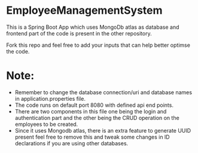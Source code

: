 # EmployeeManagementSystem
This is a Spring Boot App which uses MongoDb atlas as database and frontend part of the code is present in the  other repository.

Fork this repo and feel free to add your inputs that can help better optimse the code.

# Note:
* Remember to change the database connection/uri and database names in application.properties file.
* The code runs on default port 8080 with defined api end points.
* There are two components in this file one being the login and authentication part and the other being the CRUD operation on the employees to be created.
* Since it uses Mongodb atlas, there is an extra feature to generate UUID present feel free to remove this and tweak some changes in ID declarations if you are using other databases. 
